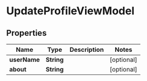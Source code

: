 # UpdateProfileViewModel

## Properties
Name | Type | Description | Notes
------------ | ------------- | ------------- | -------------
**userName** | **String** |  |  [optional]
**about** | **String** |  |  [optional]
